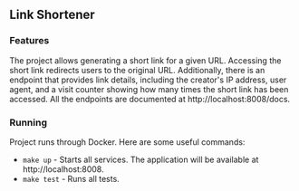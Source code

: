## Link Shortener

### Features

The project allows generating a short link for a given URL. Accessing the short link redirects users to the original URL. Additionally, there is an endpoint that provides link details, including the creator's IP address, user agent, and a visit counter showing how many times the short link has been accessed. All the endpoints are documented at http://localhost:8008/docs.

### Running

Project runs through Docker. Here are some useful commands:

- `make up` - Starts all services. The application will be available at http://localhost:8008.
- `make test` - Runs all tests.
